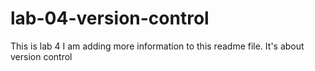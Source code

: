 # lab-04-version-control
This is lab 4
I am adding more information to this readme file.
It's about version control
